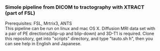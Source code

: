 ### Simole pipeline from DICOM to tractography with XTRACT (part of FSL)

Prerequisites: FSL, Mrtrix3, ANTS  
This pipeline can be run on linux and mac OS X.
Diffusion MRI data set with a pair of PE directions(blip-up and blip-down) and 3D-T1 is required.
Clone this repository, get into "scripts" directory, and type "tauto.sh h",  then you can see help in English and Japanese.
